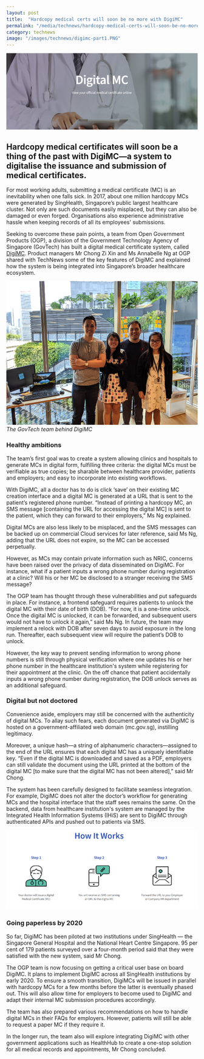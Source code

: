 ```yaml
---
layout: post
title:  "Hardcopy medical certs will soon be no more with DigiMC"
permalink: "/media/technews/hardcopy-medical-certs-will-soon-be-no-more-with-digimc"
category: technews
image: "/images/technews/digimc-part1.PNG"
---
```


![DigiMC by GovTech](/images/technews/digimc-part1.PNG)

Hardcopy medical certificates will soon be a thing of the past with DigiMC—a system to digitalise the issuance and submission of medical certificates. 
--
 
For most working adults, submitting a medical certificate (MC) is an inevitability when one falls sick. In 2017, about one million hardcopy MCs were generated by SingHealth, Singapore’s public largest healthcare cluster. Not only are such documents easily misplaced, but they can also be damaged or even forged. Organisations also experience administrative hassle when keeping records of all its employees' submissions.

Seeking to overcome these pain points, a team from Open Government Products (OGP), a division of the Government Technology Agency of Singapore (GovTech) has built a digital medical certificate system, called [DigiMC](https://www.mc.gov.sg/). Product managers Mr Chong Zi Xin and Ms Annabelle Ng at OGP shared with TechNews some of the key features of DigiMC and explained how the system is being integrated into Singapore’s broader healthcare ecosystem.

![DigiMC by GovTech](/images/technews/digimc-part2.png)
*The GovTech team behind DigiMC*

### **Healthy ambitions**

The team’s first goal was to create a system allowing clinics and hospitals to generate MCs in digital form, fulfilling three criteria: the digital MCs must be verifiable as true copies; be sharable between healthcare provider, patients and employers; and easy to incorporate into existing workflows.

With DigiMC, all a doctor has to do is click ‘save’ on their existing MC creation interface and a digital MC is generated at a URL that is sent to the patient’s registered phone number. “Instead of printing a hardcopy MC, an SMS message [containing the URL for accessing the digital MC] is sent to the patient, which they can forward to their employers,” Ms Ng explained.

Digital MCs are also less likely to be misplaced, and the SMS messages can be backed up on commercial Cloud services for later reference, said Ms Ng, adding that the URL does not expire, so the MC can be accessed perpetually. 

However, as MCs may contain private information such as NRIC, concerns have been raised over the privacy of data disseminated on DigiMC. For instance, what if a patient inputs a wrong phone number during registration at a clinic? Will his or her MC be disclosed to a stranger receiving the SMS message?

The OGP team has thought through these vulnerabilities and put safeguards in place. For instance, a frontend safeguard requires patients to unlock the digital MC with their date of birth (DOB). “For now, it is a one-time unlock. Once the digital MC is unlocked, it can be forwarded, and subsequent users would not have to unlock it again,” said Ms Ng. In future, the team may implement a relock with DOB after seven days to avoid exposure in the long run. Thereafter, each subsequent view will require the patient’s DOB to unlock. 

However, the key way to prevent sending information to wrong phone numbers is still through physical verification where one updates his or her phone number in the healthcare institution's system while registering for their appointment at the clinic. On the off chance that patient accidentally inputs a wrong phone number during registration, the DOB unlock serves as an additional safeguard.

### **Digital but not doctored**

Convenience aside, employers may still be concerned with the authenticity of digital MCs. To allay such fears, each document generated via DigiMC is hosted on a government-affiliated web domain (mc.gov.sg), instilling legitimacy. 

Moreover, a unique hash—a string of alphanumeric characters—assigned to the end of the URL ensures that each digital MC has a uniquely identifiable key. “Even if the digital MC is downloaded and saved as a PDF, employers can still validate the document using the URL printed at the bottom of the digital MC [to make sure that the digital MC has not been altered],” said Mr Chong.

The system has been carefully designed to facilitate seamless integration. For example, DigiMC does not alter the doctor’s workflow for generating MCs and the hospital interface that the staff sees remains the same. On the backend, data from healthcare institution's system are managed by the Integrated Health Information Systems (IHiS) are sent to DigiMC through authenticated APIs and pushed out to patients via SMS. 

![DigiMC by GovTech](/images/technews/digimc-part3.png)

### **Going paperless by 2020**

So far, DigiMC has been piloted at two institutions under SingHealth — the Singapore General Hospital and the National Heart Centre Singapore. 95 per cent of 179 patients surveyed over a four-month period said that they were satisfied with the new system, said Mr Chong.

The OGP team is now focusing on getting a critical user base on board DigiMC. It plans to implement DigiMC across all SingHealth institutions by early 2020. To ensure a smooth transition, DigiMCs will be issued in parallel with hardcopy MCs for a few months before the latter is eventually phased out. This will also allow time for employers to become used to DigiMC and adapt their internal MC submission procedures accordingly.

The team has also prepared various recommendations on how to handle digital MCs in their FAQs for employers. However, patients will still be able to request a paper MC if they require it. 

In the longer run, the team also will explore integrating DigiMC with other government applications such as HealthHub to create a one-stop solution for all medical records and appointments, Mr Chong concluded.
